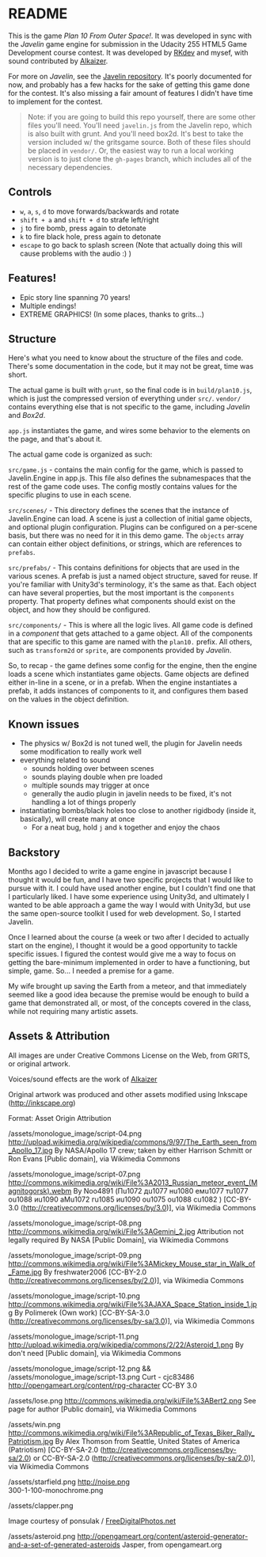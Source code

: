 # README #

This is the game *Plan 10 From Outer Space!*. It was developed in sync with the *Javelin* game engine for submission in the Udacity 255 HTML5 Game Development course contest.  It was developed by [RKdev](https://github.com/RKdev) and mysef, with sound contributed by [Alkaizer](http://alkaizer.newgrounds.com/).

For more on *Javelin*, see the [Javelin repository](https://github.com/evillemez/javelin).  It's poorly documented for now, and probably has a few hacks for the sake of getting this game done for the contest.  It's also missing a fair amount of features I didn't have time to implement for the contest.

> Note: if you are going to build this repo yourself, there are some other files you'll need.  You'll need `javelin.js` from the Javelin repo, which is also built with grunt.  And you'll need box2d.  It's best to take the version included w/ the gritsgame source.  Both of these files should be placed in `vendor/`.  Or,  the easiest way to run a local working version is to just clone the `gh-pages` branch, which includes all of the necessary dependencies.

## Controls ##

* `w`, `a`, `s`, `d` to move forwards/backwards and rotate
* `shift + a` and `shift + d` to strafe left/right
* `j` to fire bomb, press again to detonate
* `k` to fire black hole, press again to detonate
* `escape` to go back to splash screen (Note that actually doing this will cause problems with the audio :) )

## Features! ##

* Epic story line spanning 70 years!
* Multiple endings!
* EXTREME GRAPHICS! (In some places, thanks to grits...)

## Structure ##

Here's what you need to know about the structure of the files and code.  There's some documentation in the code, but it may not be great, time was short.

The actual game is built with `grunt`, so the final code is in `build/plan10.js`, which is just the compressed version of everything under `src/`.  `vendor/` contains everything else that is not specific to the game, including *Javelin* and *Box2d*.

`app.js` instantiates the game, and wires some behavior to the elements on the page, and that's about it.

The actual game code is organized as such:

`src/game.js` - contains the main config for the game, which is passed to Javelin.Engine in app.js.  This file also defines the subnamespaces that the rest of the game code uses.  The config mostly contains values for the specific plugins to use in each scene.

`src/scenes/` - This directory defines the scenes that the instance of Javelin.Engine can load.  A scene is just a collection of initial game objects, and optional plugin configuration.  Plugins can be configured on a per-scene basis, but there was no need for it in this demo game.  The `objects` array can contain either object definitions, or strings, which are references to `prefabs`.  

`src/prefabs/` - This contains definitions for objects that are used in the various scenes.  A prefab is just a named object structure, saved for reuse. If you're familiar with Unity3d's terminology, it's the same as that.  Each object can have several properties, but the most important is the `components` property.  That property defines what components should exist on the object, and how they should be configured.

`src/components/` - This is where all the logic lives.  All game code is defined in a *component* that gets attached to a game object.  All of the components that are specific to this game are named with the `plan10.` prefix.  All others, such as `transform2d` or `sprite`, are components provided by *Javelin*.

So, to recap - the game defines some config for the engine, then the engine loads a scene which instantiates game objects.  Game objects are defined either in-line in a scene, or in a prefab.  When the engine instantiates a prefab, it adds instances of components to it, and configures them based on the values in the object definition.

## Known issues ##

* The physics w/ Box2d is not tuned well, the plugin for Javelin needs some modification to really work well
* everything related to sound
    * sounds holding over between scenes
    * sounds playing double when pre loaded
    * multiple sounds may trigger at once
    * generally the audio plugin in javelin needs to be fixed, it's not handling a lot of things properly
* instantiating bombs/black holes too close to another rigidbody (inside it, basically), will create many at once
    * For a neat bug, hold `j` and `k` together and enjoy the chaos

## Backstory ##

Months ago I decided to write a game engine in javascript because I thought it would be fun, and I have two specific projects that I would like to pursue with it.  I could have used another engine, but I couldn't find one that I particularly liked.  I have some experience using Unity3d, and ultimately I wanted to be able approach a game the way I would with Unity3d, but use the same open-source toolkit I used for web development.  So, I started Javelin.

Once I learned about the course (a week or two after I decided to actually start on the engine), I thought it would be a good opportunity to tackle specific issues.  I figured the contest would give me a way to focus on getting the bare-minimum implemented in order to have a functioning, but simple, game.  So... I needed a premise for a game.

My wife brought up saving the Earth from a meteor, and that immediately seemed like a good idea because the premise would be enough to build a game that demonstrated all, or most, of the concepts covered in the class, while not requiring many artistic assets.

## Assets & Attribution ##

All images are under Creative Commons License on the Web, from GRITS, or original artwork.

Voices/sound effects are the work of [Alkaizer](http://alkaizer.newgrounds.com/movies/)

Original artwork was produced and other assets modified using Inkscape (http://inkscape.org)

Format:
Asset
    Origin
    Attribution


/assets/monologue_image/script-04.png
     http://upload.wikimedia.org/wikipedia/commons/9/97/The_Earth_seen_from_Apollo_17.jpg
     By NASA/Apollo 17 crew; taken by either Harrison Schmitt or Ron Evans [Public domain], via Wikimedia Commons

/assets/monologue_image/script-07.png
     http://commons.wikimedia.org/wiki/File%3A2013_Russian_meteor_event_(Magnitogorsk).webm
     By Noo4891 (Пu1072 дu1077 нu1080 емu1077 тu1077 оu1088 иu1090 аМu1072 гu1085 иu1090 оu1075 оu1088 сu1082 ) [CC-BY-3.0 (http://creativecommons.org/licenses/by/3.0)], via Wikimedia Commons

/assets/monologue_image/script-08.png
     http://commons.wikimedia.org/wiki/File%3AGemini_2.jpg
     Attribution not legally required By NASA [Public Domain], via Wikimedia Commons

/assets/monologue_image/script-09.png
     http://commons.wikimedia.org/wiki/File%3AMickey_Mouse_star_in_Walk_of_Fame.jpg
     By freshwater2006 [CC-BY-2.0 (http://creativecommons.org/licenses/by/2.0)], via Wikimedia Commons

/assets/monologue_image/script-10.png
     http://commons.wikimedia.org/wiki/File%3AJAXA_Space_Station_inside_1.jpg
     By Polimerek (Own work) [CC-BY-SA-3.0 (http://creativecommons.org/licenses/by-sa/3.0)], via Wikimedia Commons

/assets/monologue_image/script-11.png
     http://upload.wikimedia.org/wikipedia/commons/2/22/Asteroid_1.png
     By don't need [Public domain], via Wikimedia Commons

/assets/monologue_image/script-12.png &&
/assets/monologue_image/script-13.png
     Curt - cjc83486  http://opengameart.org/content/rpg-character
     CC-BY 3.0
     
/assets/lose.png
     http://commons.wikimedia.org/wiki/File%3ABert2.png
     See page for author [Public domain], via Wikimedia Commons

/assets/win.png
     http://commons.wikimedia.org/wiki/File%3ARepublic_of_Texas_Biker_Rally_Patriotism.jpg
     By Alex Thomson from Seattle, United States of America (Patriotism)
     [CC-BY-SA-2.0 (http://creativecommons.org/licenses/by-sa/2.0) or
     CC-BY-SA-2.0 (http://creativecommons.org/licenses/by-sa/2.0)], via
     Wikimedia Commons

/assets/starfield.png
     http://noise.png  
     300-1-100-monochrome.png

/assets/clapper.png
     <p>Image courtesy of ponsulak / <a href="http://www.freedigitalphotos.net" target="_blank">FreeDigitalPhotos.net</a></p>

/assets/asteroid.png
    http://opengameart.org/content/asteroid-generator-and-a-set-of-generated-asteroids
    Jasper, from opengameart.org